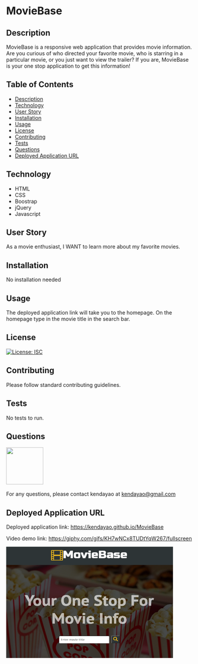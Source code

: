 # MovieBase

## Description

MovieBase is a responsive web application that provides movie information. Are you curious of who directed your favorite movie, who is starring in a particular movie, or you just want to view the trailer? If you are, MovieBase is your one stop application to get this information!

## Table of Contents

* [Description](#description)
* [Technology](#technology)
* [User Story](#user-story)
* [Installation](#installation)
* [Usage](#usage)
* [License](#license)
* [Contributing](#contributing)
* [Tests](#tests)
* [Questions](#questions)
* [Deployed Application URL](#deployed-application-URL)

## Technology

- HTML
- CSS
- Boostrap
- jQuery
- Javascript


## User Story


As a movie enthusiast,
I WANT to learn more about my favorite movies.


## Installation


No installation needed


## Usage

The deployed application link will take you to the homepage. On the homepage type in the movie title in the search bar. 


## License


[![License: ISC](https://img.shields.io/badge/License-ISC-blue.svg)](https://opensource.org/licenses/ISC)


## Contributing


Please follow standard contributing guidelines.


## Tests


No tests to run.


## Questions

<img src="https://avatars3.githubusercontent.com/u/62568395?v=4" width="100" height="100">

For any questions, please contact kendayao at kendayao@gmail.com

## Deployed Application URL

Deployed application link: https://kendayao.github.io/MovieBase

Video demo link: https://giphy.com/gifs/KH7wNCx8TUDtYqW267/fullscreen

<img src="images/moviebase.png" width="450" height="300">